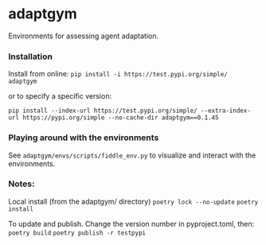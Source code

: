 # adaptgym

Environments for assessing agent adaptation.

### Installation

Install from online:
`pip install -i https://test.pypi.org/simple/ adaptgym`

or to specify a specific version:

`pip install --index-url https://test.pypi.org/simple/ --extra-index-url https://pypi.org/simple --no-cache-dir adaptgym==0.1.45`

### Playing around with the environments
See `adaptgym/envs/scripts/fiddle_env.py` to visualize and interact with the environments.


### Notes:

Local install (from the adaptgym/ directory)
`poetry lock --no-update`
`poetry install`

To update and publish. Change the version number in pyproject.toml, then:
`poetry build`
`poetry publish -r testpypi`
